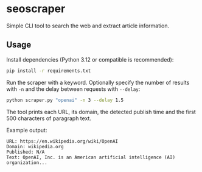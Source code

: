# seoscraper

Simple CLI tool to search the web and extract article information.

## Usage

Install dependencies (Python 3.12 or compatible is recommended):

```bash
pip install -r requirements.txt
```

Run the scraper with a keyword. Optionally specify the number of results with `-n` and the delay between requests with `--delay`:

```bash
python scraper.py "openai" -n 3 --delay 1.5
```

The tool prints each URL, its domain, the detected publish time and the first 500 characters of paragraph text.

Example output:

```text
URL: https://en.wikipedia.org/wiki/OpenAI
Domain: wikipedia.org
Published: N/A
Text: OpenAI, Inc. is an American artificial intelligence (AI) organization...
```
